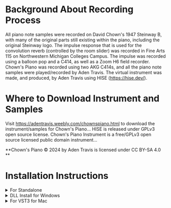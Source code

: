 # Background About Recording Process
All piano note samples were recorded on David Chown's 1947 Steinway B, with many of the original parts still existing within the piano, including the original Steinway logo. 
The impulse response that is used for the convolution reverb (controlled by the room slider) was recorded in Fine Arts 115 on Northwestern Michigan Colleges Campus. The impulse was recorded using a balloon pop and a C414, as well as a Zoom H6 field recorder. 
Chown's Piano was recorded using two AKG C414s, and all the piano note samples were played/recorded by Aden Travis. The virtual instrument was made, and produced, by Aden Travis using HISE (https://hise.dev/).

# Where to Download Instrument and Samples
Visit https://adentravis.weebly.com/chownspiano.html to download the instrument/samples for Chown's Piano...
HISE is released under GPLv3 open source license. Chown's Piano Instrument is a free/GPLv3 open source licensed public domain instrument... 

**Chown's Piano © 2024 by Aden Travis is licensed under CC BY-SA 4.0 **

# Installation Instructions
<details>
<summary>For Standalone</summary>

  Step 1: Download the STANDALONE version of the instrument
  
  Step 2: Extract the downloaded ZIP archive to wherever you would like the program to be installed
  
  Step 3: Open CHOWNS PIANO.exe, located within the Chowns Piano Standalone folder
  
  Step 4: Click on locate sample directrory
  
  Step 5: Navigate to the samples folder and hit select folder
  
  Step 6: Navigate to the samples archive folder (within the samples folder)
  
  Step 7: Select the CHOWNS_PIANO_1_0_0_Samples.hr1
  
  Step 8: Choose where you would like the samples to be extracted to, I would reccomend just putting them in the samples folder itself
  
  Step 9: Restart the instrument
  
  Step 10: Plug in a MIDI controller and play the lick... do doo do do dooo do doooo...

</details>

<details>
<summary>DLL Install for Windows</summary>
  
  Step 1: Download DLL version of the instrument
  
  Step 2: Extract the downloaded ZIP archive
  
  Step 3: Drag the DLL file to wherever your DAW looks for plugins
  
  Step 4:  Your plugin should now be successfully be installed!
  
</details>

<details>
<summary>For VST3 for Mac</summary>
  
The install for Mac devices should be pretty similar to the install for Windows, if you're using Logic Pro here is the normal install location for third party plugins (https://support.apple.com/en-us/102239).

</details>
